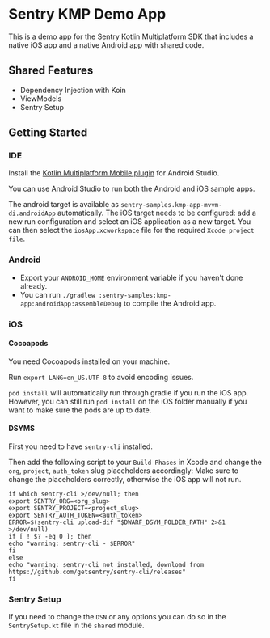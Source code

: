 # Sentry KMP Demo App

This is a demo app for the Sentry Kotlin Multiplatform SDK that includes a native iOS app and a native Android app with shared code.

## Shared Features
 - Dependency Injection with Koin
 - ViewModels
 - Sentry Setup

## Getting Started

### IDE

Install the [Kotlin Multiplatform Mobile plugin](https://plugins.jetbrains.com/plugin/14936-kotlin-multiplatform-mobile) for Android Studio.

You can use Android Studio to run both the Android and iOS sample apps.

The android target is available as `sentry-samples.kmp-app-mvvm-di.androidApp` automatically.
The iOS target needs to be configured: add a new run configuration and select an iOS application as a new target.
You can then select the `iosApp.xcworkspace` file for the required `Xcode project file`.

### Android
- Export your `ANDROID_HOME` environment variable if you haven't done already.
- You can run `./gradlew :sentry-samples:kmp-app:androidApp:assembleDebug` to compile the Android app.

### iOS

#### Cocoapods
You need Cocoapods installed on your machine.

Run `export LANG=en_US.UTF-8` to avoid encoding issues.

`pod install` will automatically run through gradle if you run the iOS app.
However, you can still run `pod install` on the iOS folder manually if you want to make sure the pods are up to date.

#### DSYMS
First you need to have `sentry-cli` installed.

Then add the following script to your `Build Phases` in Xcode and change the `org`, `project`, `auth_token` slug placeholders accordingly:
Make sure to change the placeholders correctly, otherwise the iOS app will not run.

```shell
if which sentry-cli >/dev/null; then
export SENTRY_ORG=<org_slug>
export SENTRY_PROJECT=<project_slug>
export SENTRY_AUTH_TOKEN=<auth_token>
ERROR=$(sentry-cli upload-dif "$DWARF_DSYM_FOLDER_PATH" 2>&1 >/dev/null)
if [ ! $? -eq 0 ]; then
echo "warning: sentry-cli - $ERROR"
fi
else
echo "warning: sentry-cli not installed, download from https://github.com/getsentry/sentry-cli/releases"
fi
```

### Sentry Setup
If you need to change the `DSN` or any options you can do so in the `SentrySetup.kt` file in the `shared` module.
